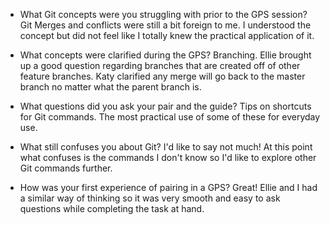 * What Git concepts were you struggling with prior to the GPS session?
Git Merges and conflicts were still a bit foreign to me. I understood the concept but did not feel like I totally knew the practical application of it.

* What concepts were clarified during the GPS?
Branching. Ellie brought up a good question regarding branches that are created off of other feature branches. Katy clarified any merge will go back to the master branch no matter what the parent branch is.

* What questions did you ask your pair and the guide?
Tips on shortcuts for Git commands. The most practical use of some of these for everyday use. 

* What still confuses you about Git?
I'd like to say not much! At this point what confuses is the commands I don't know so I'd like to explore other Git commands further.

* How was your first experience of pairing in a GPS?
Great! Ellie and I had a similar way of thinking so it was very smooth and easy to ask questions while completing the task at hand.


